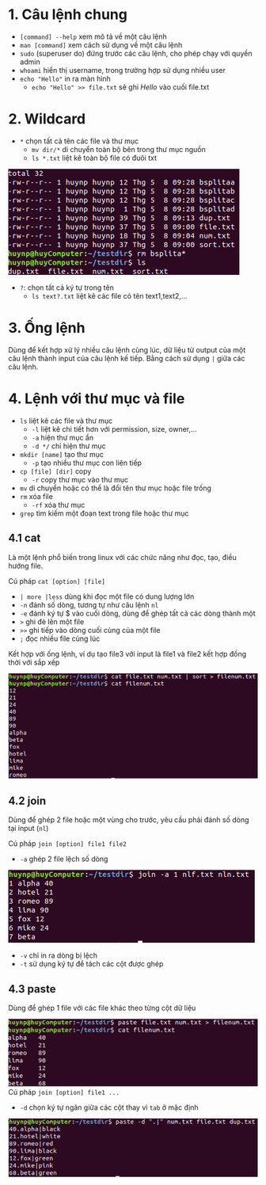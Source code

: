 # 1. Câu lệnh chung
- `[command] --help` xem mô tả về một câu lệnh
- `man [command]` xem cách sử dụng về một câu lệnh
- `sudo` (superuser do) đứng trước các câu lệnh, cho phép chạy với quyền admin
- `whoami` hiển thị username, trong trường hợp sử dụng nhiều user
- `echo "Hello"` in ra màn hình
  - `echo "Hello" >> file.txt` sẽ ghi _Hello_ vào cuối file.txt
# 2. Wildcard
- `*` chọn tất cả tên các file và thư mục
  - `mv dir/*` di chuyển toàn bộ bên trong thư mục nguồn
  - `ls *.txt` liệt kê toàn bộ file có đuôi txt

![Alt](https://raw.githubusercontent.com/huynp1999/huynp/master/pic/wildcard1.png)
- `?`: chọn tất cả ký tự trong tên
  - `ls text?.txt` liệt kê các file có tên text1,text2,...
# 3. Ống lệnh
Dùng để kết hợp xử lý nhiều câu lệnh cùng lúc, dữ liệu từ output của một câu lệnh thành input của câu lệnh kế tiếp. Bằng cách sử dụng `|` giữa các câu lệnh.
# 4. Lệnh với thư mục và file
- `ls` liệt kê các file và thư mục
  - `-l` liệt kê chi tiết hơn với permission, size, owner,...
  - `-a` hiện thư mục ẩn
  - `-d */` chỉ hiện thư mục
- `mkdir [name]` tạo thư mục
  - `-p` tạo nhiều thư mục con liên tiếp
- `cp [file] [dir]` copy
  - `-r` copy thư mục vào thư mục
- `mv` di chuyển hoặc có thể là đổi tên thư mục hoặc file trống
- `rm` xóa file
  - `-rf` xóa thư mục
-  `grep` tìm kiếm một đoạn text trong file hoặc thư mục

## 4.1 cat
Là một lệnh phổ biến trong linux với các chức năng như đọc, tạo, điều hướng file.

Cú pháp `cat [option] [file]`
- `| more |less` dùng khi đọc một file có dung lượng lớn
- `-n` đánh số dòng, tương tự như câu lệnh `nl`
- `-e` đánh ký tự $ vào cuối dòng, dùng để ghép tất cả các dòng thành một
- `>` ghi đè lên một file
- `>>` ghi tiếp vào dòng cuối cùng của một file
- `;` đọc nhiều file cùng lúc

Kết hợp với ống lệnh, ví dụ tạo file3 với input là file1 và file2 kết hợp đồng thời với sắp xếp

![Alt](https://raw.githubusercontent.com/huynp1999/huynp/master/pic/cat2.png)
## 4.2 join
Dùng để ghép 2 file hoặc một vùng cho trước, yêu cầu phải đánh số dòng tại input (`nl`)

Cú pháp `join [option] file1 file2`
- `-a` ghép 2 file lệch số dòng

![Alt](https://raw.githubusercontent.com/huynp1999/huynp/master/pic/join2.png)
- `-v` chỉ in ra dòng bị lệch
- `-t` sử dụng ký tự để tách các cột được ghép
## 4.3 paste
Dùng để ghép 1 file với các file khác theo từng cột dữ liệu

![Alt](https://raw.githubusercontent.com/huynp1999/huynp/master/pic/paste2.png)
Cú pháp `join [option] file1 ...`
- `-d` chọn ký tự ngăn giữa các cột thay vì `tab` ở mặc định

![Alt](https://raw.githubusercontent.com/huynp1999/huynp/master/pic/paste1.png)

